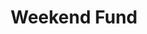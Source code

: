 ---
layout: firm_page
title: "Weekend Fund"
id: "weekend.fund"
permalink: "/weekendfundweekend.fund/"
website: "https://www.weekend.fund"
offices: "Miami (United States), London (United Kingdom), San Francisco (United States)"
investment_stages: "Pre-seed, Seed"
portfolio_companies: ""
portfolio_link: ""
investment_markets: "Consumer, B2B"
founded_year: "2017"
description: "Weekend Fund is a small, distributed team investing $100k-$300k in early-stage startups globally. They focus on supporting founders with product, community building, and go-to-market strategy, and have a collective of 350+ LPs."
linkedin: "https://www.linkedin.com/company/weekend-fund"
twitter: "https://twitter.com/weekendfund"
instagram: ""
team_page: "https://www.weekend.fund/about"
investor_type: "Venture Capital"
crunchbase: "https://www.crunchbase.com/organization/weekend-fund"
pitchbook: "https://pitchbook.com/profiles/investor/343304-47"

# SEO Optimization
meta_title: "Weekend Fund - VC Firm - projectstartups.com"
meta_description: "Weekend Fund, Weekend Fund is a small, distributed team investing $100k-$300k in early-stage startups globally. They focus on supporting founders with product, comm..."
meta_keywords: "Weekend Fund, Consumer, B2B, VC firm, venture capital, startup investor, projectstartups.com"
canonical_url: "https://vc.projectstartups.com/weekendfundweekend.fund/"
---